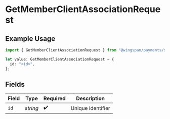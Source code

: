 # GetMemberClientAssociationRequest

## Example Usage

```typescript
import { GetMemberClientAssociationRequest } from "@wingspan/payments/sdk/models/operations";

let value: GetMemberClientAssociationRequest = {
  id: "<id>",
};
```

## Fields

| Field              | Type               | Required           | Description        |
| ------------------ | ------------------ | ------------------ | ------------------ |
| `id`               | *string*           | :heavy_check_mark: | Unique identifier  |